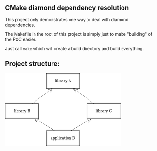 CMake diamond dependency resolution
-----------------------------------

This project only demonstrates one way to deal with diamond dependencies.

The Makefile in the root of this project is simply just to make "building" of the POC easier.

Just call `make` which will create a build directory and build everything.

Project structure:
--------------------
![Project Structure](projectStructure.png)
